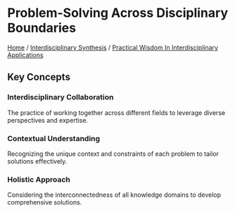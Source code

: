 # Problem-Solving Across Disciplinary Boundaries

[Home](../../../../README.md) / [Interdisciplinary Synthesis](../../../../interdisciplinary_synthesis/README.md) / [Practical Wisdom In Interdisciplinary Applications](../../../interdisciplinary_synthesis/practical_wisdom_in_interdisciplinary_applications/README.md)

## Key Concepts

### Interdisciplinary Collaboration

The practice of working together across different fields to leverage diverse perspectives and expertise.

### Contextual Understanding

Recognizing the unique context and constraints of each problem to tailor solutions effectively.

### Holistic Approach

Considering the interconnectedness of all knowledge domains to develop comprehensive solutions.

